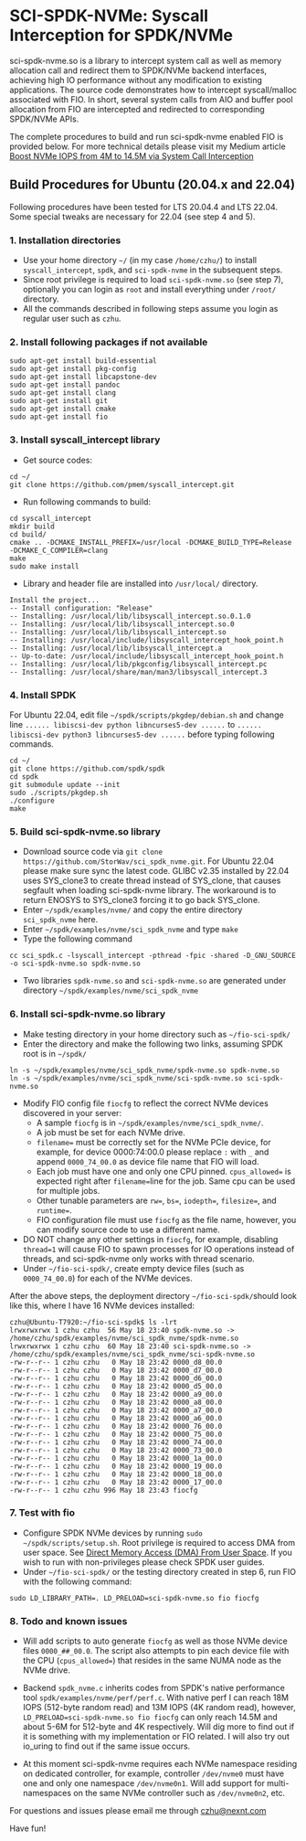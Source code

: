 # SCI-SPDK-NVMe: Syscall Interception for SPDK/NVMe

sci-spdk-nvme.so is a library to intercept system call as well as memory allocation call and redirect them to SPDK/NVMe backend interfaces, achieving high IO performance without any modification to existing applications. The source code demonstrates how to intercept syscall/malloc associated with FIO. In short, several system calls from AIO and buffer pool allocation from FIO are intercepted and redirected to corresponding SPDK/NVMe APIs.

The complete procedures to build and run sci-spdk-nvme enabled FIO is provided below. For more technical details please visit my Medium article [Boost NVMe IOPS from 4M to 14.5M via System Call Interception](https://medium.com/@colinzhu/boost-nvme-iops-from-4m-to-14-5m-via-system-call-interception-8e27da4aed9a)

## Build Procedures for Ubuntu (20.04.x and 22.04)
Following procedures have been tested for LTS 20.04.4 and LTS 22.04. Some special tweaks are necessary for 22.04 (see step 4 and 5).

### 1. Installation directories
- Use your home directory ```~/``` (in my case ```/home/czhu/```) to install ```syscall_intercept```, ```spdk```, and ```sci-spdk-nvme``` in the subsequent steps.
- Since root privilege is required to load ```sci-spdk-nvme.so``` (see step 7), optionally you can login as ```root``` and install everything under ```/root/``` directory.
- All the commands described in following steps assume you login as regular user such as ```czhu```.

### 2. Install following packages if not available
```
sudo apt-get install build-essential
sudo apt-get install pkg-config
sudo apt-get install libcapstone-dev
sudo apt-get install pandoc
sudo apt-get install clang
sudo apt-get install git
sudo apt-get install cmake
sudo apt-get install fio
```

### 3. Install syscall_intercept library
- Get source codes:
```
cd ~/
git clone https://github.com/pmem/syscall_intercept.git
```
- Run following commands to build:
```
cd syscall_intercept
mkdir build
cd build/
cmake .. -DCMAKE_INSTALL_PREFIX=/usr/local -DCMAKE_BUILD_TYPE=Release -DCMAKE_C_COMPILER=clang
make
sudo make install
```
- Library and header file are installed into ```/usr/local/``` directory.
```
Install the project...
-- Install configuration: "Release"
-- Installing: /usr/local/lib/libsyscall_intercept.so.0.1.0
-- Installing: /usr/local/lib/libsyscall_intercept.so.0
-- Installing: /usr/local/lib/libsyscall_intercept.so
-- Installing: /usr/local/include/libsyscall_intercept_hook_point.h
-- Installing: /usr/local/lib/libsyscall_intercept.a
-- Up-to-date: /usr/local/include/libsyscall_intercept_hook_point.h
-- Installing: /usr/local/lib/pkgconfig/libsyscall_intercept.pc
-- Installing: /usr/local/share/man/man3/libsyscall_intercept.3
```

### 4. Install SPDK
For Ubuntu 22.04, edit file ```~/spdk/scripts/pkgdep/debian.sh``` and 
change line
```...... libiscsi-dev python libncurses5-dev ......```
to
```...... libiscsi-dev python3 libncurses5-dev ......```
before typing following commands.

```
cd ~/
git clone https://github.com/spdk/spdk
cd spdk
git submodule update --init
sudo ./scripts/pkgdep.sh
./configure
make
```

### 5. Build sci-spdk-nvme.so library
- Download source code via ```git clone https://github.com/StorWav/sci_spdk_nvme.git```.
For Ubuntu 22.04 please make sure sync the latest code. GLIBC v2.35 installed by 22.04 uses SYS_clone3 to create thread instead of SYS_clone, that causes segfault when loading sci-spdk-nvme library. The workaround is to return ENOSYS to SYS_clone3 forcing it to go back SYS_clone.
- Enter ```~/spdk/examples/nvme/``` and copy the entire directory ```sci_spdk_nvme``` here.
- Enter ```~/spdk/examples/nvme/sci_spdk_nvme``` and type ```make```
- Type the following command
```
cc sci_spdk.c -lsyscall_intercept -pthread -fpic -shared -D_GNU_SOURCE -o sci-spdk-nvme.so spdk-nvme.so
```
- Two libraries ```spdk-nvme.so``` and ```sci-spdk-nvme.so``` are generated under directory ```~/spdk/examples/nvme/sci_spdk_nvme```

### 6. Install sci-spdk-nvme.so library
- Make testing directory in your home directory such as ```~/fio-sci-spdk/```
- Enter the directory and make the following two links, assuming SPDK root is in ```~/spdk/```
```
ln -s ~/spdk/examples/nvme/sci_spdk_nvme/spdk-nvme.so spdk-nvme.so
ln -s ~/spdk/examples/nvme/sci_spdk_nvme/sci-spdk-nvme.so sci-spdk-nvme.so
```
- Modify FIO config file ```fiocfg``` to reflect the correct NVMe devices discovered in your server:
	* A sample ```fiocfg``` is in ```~/spdk/examples/nvme/sci_spdk_nvme/```.
	* A job must be set for each NVMe drive.
	* ```filename=``` must be correctly set for the NVMe PCIe device, for example, for device 0000:74:00.0 please replace ```:``` with ```_``` and append ```0000_74_00.0``` as device file name that FIO will load.
	* Each job must have one and only one CPU pinned. ```cpus_allowed=``` is expected right after ```filename=```line for the job. Same cpu can be used for multiple jobs.
	* Other tunable parameters are ```rw=```, ```bs=```, ```iodepth=```, ```filesize=```, and ```runtime=```.
	* FIO configuration file must use ```fiocfg``` as the file name, however, you can modify source code to use a different name.
- DO NOT change any other settings in ```fiocfg```, for example, disabling ```thread=1``` will cause FIO to spawn processes for IO operations instead of threads, and sci-spdk-nvme only works with thread scenario.
- Under ```~/fio-sci-spdk/```, create empty device files (such as ```0000_74_00.0```) for each of the NVMe devices.

After the above steps, the deployment directory ```~/fio-sci-spdk/```should look like this, where I have 16 NVMe devices installed:

```
czhu@Ubuntu-T7920:~/fio-sci-spdk$ ls -lrt
lrwxrwxrwx 1 czhu czhu  56 May 18 23:40 spdk-nvme.so -> /home/czhu/spdk/examples/nvme/sci_spdk_nvme/spdk-nvme.so
lrwxrwxrwx 1 czhu czhu  60 May 18 23:40 sci-spdk-nvme.so -> /home/czhu/spdk/examples/nvme/sci_spdk_nvme/sci-spdk-nvme.so
-rw-r--r-- 1 czhu czhu   0 May 18 23:42 0000_d8_00.0
-rw-r--r-- 1 czhu czhu   0 May 18 23:42 0000_d7_00.0
-rw-r--r-- 1 czhu czhu   0 May 18 23:42 0000_d6_00.0
-rw-r--r-- 1 czhu czhu   0 May 18 23:42 0000_d5_00.0
-rw-r--r-- 1 czhu czhu   0 May 18 23:42 0000_a9_00.0
-rw-r--r-- 1 czhu czhu   0 May 18 23:42 0000_a8_00.0
-rw-r--r-- 1 czhu czhu   0 May 18 23:42 0000_a7_00.0
-rw-r--r-- 1 czhu czhu   0 May 18 23:42 0000_a6_00.0
-rw-r--r-- 1 czhu czhu   0 May 18 23:42 0000_76_00.0
-rw-r--r-- 1 czhu czhu   0 May 18 23:42 0000_75_00.0
-rw-r--r-- 1 czhu czhu   0 May 18 23:42 0000_74_00.0
-rw-r--r-- 1 czhu czhu   0 May 18 23:42 0000_73_00.0
-rw-r--r-- 1 czhu czhu   0 May 18 23:42 0000_1a_00.0
-rw-r--r-- 1 czhu czhu   0 May 18 23:42 0000_19_00.0
-rw-r--r-- 1 czhu czhu   0 May 18 23:42 0000_18_00.0
-rw-r--r-- 1 czhu czhu   0 May 18 23:42 0000_17_00.0
-rw-r--r-- 1 czhu czhu 996 May 18 23:43 fiocfg
```

### 7. Test with fio 
- Configure SPDK NVMe devices by running ```sudo ~/spdk/scripts/setup.sh```. Root privilege is required to access DMA from user space. See [Direct Memory Access (DMA) From User Space](https://spdk.io/doc/memory.html). If you wish to run with non-privileges please check SPDK user guides.
- Under ```~/fio-sci-spdk/``` or the testing directory created in step 6, run FIO with the following command:
```
sudo LD_LIBRARY_PATH=. LD_PRELOAD=sci-spdk-nvme.so fio fiocfg
```

### 8. Todo and known issues

- Will add scripts to auto generate ```fiocfg``` as well as those NVMe device files ```0000_##_00.0```. The script also attempts to pin each device file with the CPU (```cpus_allowed=```) that resides in the same NUMA node as the NVMe drive.

- Backend ```spdk_nvme.c``` inherits codes from SPDK's native performance tool ```spdk/examples/nvme/perf/perf.c```. With native perf I can reach 18M IOPS (512-byte random read) and 13M IOPS (4K random read), however, ```LD_PRELOAD=sci-spdk-nvme.so fio fiocfg``` can only reach 14.5M and about 5-6M for 512-byte and 4K respectively. Will dig more to find out if it is something with my implementation or FIO related. I will also try out io_uring to find out if the same issue occurs.

- At this moment sci-spdk-nvme requires each NVMe namespace residing on dedicated controller, for example, controller ```/dev/nvme0``` must have one and only one namespace ```/dev/nvme0n1```. Will add support for multi-namespaces on the same NVMe controller such as ```/dev/nvme0n2```, etc.


For questions and issues please email me through czhu@nexnt.com

Have fun!


